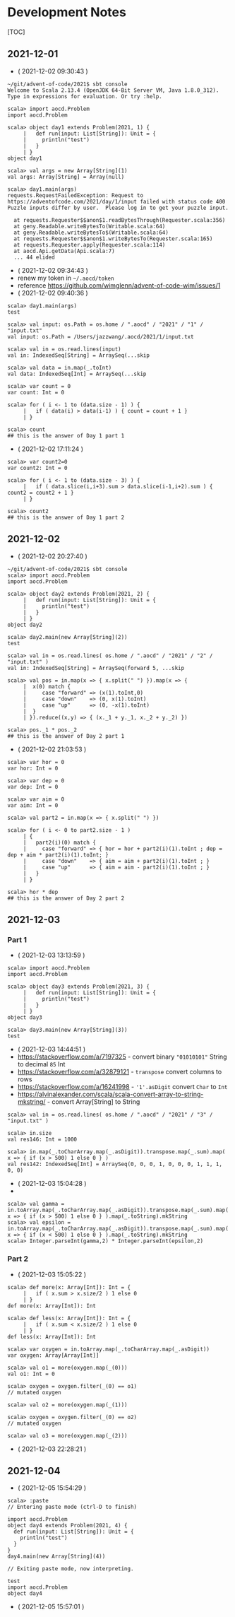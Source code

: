 # Development Notes

[TOC]

## 2021-12-01

- ( 2021-12-02 09:30:43 )
```
~/git/advent-of-code/2021$ sbt console
Welcome to Scala 2.13.4 (OpenJDK 64-Bit Server VM, Java 1.8.0_312).
Type in expressions for evaluation. Or try :help.

scala> import aocd.Problem
import aocd.Problem

scala> object day1 extends Problem(2021, 1) {
     |   def run(input: List[String]): Unit = {
     |     println("test")
     |   }
     | }
object day1

scala> val args = new Array[String](1)
val args: Array[String] = Array(null)

scala> day1.main(args)
requests.RequestFailedException: Request to https://adventofcode.com/2021/day/1/input failed with status code 400
Puzzle inputs differ by user.  Please log in to get your puzzle input.

  at requests.Requester$$anon$1.readBytesThrough(Requester.scala:356)
  at geny.Readable.writeBytesTo(Writable.scala:64)
  at geny.Readable.writeBytesTo$(Writable.scala:64)
  at requests.Requester$$anon$1.writeBytesTo(Requester.scala:165)
  at requests.Requester.apply(Requester.scala:114)
  at aocd.Api.getData(Api.scala:7)
  ... 44 elided
```
- ( 2021-12-02 09:34:43 )
- renew my token in `~/.aocd/token`
- reference https://github.com/wimglenn/advent-of-code-wim/issues/1
- ( 2021-12-02 09:40:36 )
```
scala> day1.main(args)
test

scala> val input: os.Path = os.home / ".aocd" / "2021" / "1" / "input.txt"
val input: os.Path = /Users/jazzwang/.aocd/2021/1/input.txt

scala> val in = os.read.lines(input)
val in: IndexedSeq[String] = ArraySeq(...skip

scala> val data = in.map(_.toInt)
val data: IndexedSeq[Int] = ArraySeq(...skip

scala> var count = 0
var count: Int = 0

scala> for ( i <- 1 to (data.size - 1) ) {
     |   if ( data(i) > data(i-1) ) { count = count + 1 }
     | }

scala> count
## this is the answer of Day 1 part 1
```
- ( 2021-12-02 17:11:24 )
```
scala> var count2=0
var count2: Int = 0

scala> for ( i <- 1 to (data.size - 3) ) {
     |   if ( data.slice(i,i+3).sum > data.slice(i-1,i+2).sum ) { count2 = count2 + 1 }
     | }

scala> count2
## this is the answer of Day 1 part 2
```

## 2021-12-02

- ( 2021-12-02 20:27:40 )
```
~/git/advent-of-code/2021$ sbt console
scala> import aocd.Problem
import aocd.Problem

scala> object day2 extends Problem(2021, 2) {
     |   def run(input: List[String]): Unit = {
     |     println("test")
     |   }
     | }
object day2

scala> day2.main(new Array[String](2))
test

scala> val in = os.read.lines( os.home / ".aocd" / "2021" / "2" / "input.txt" )
val in: IndexedSeq[String] = ArraySeq(forward 5, ...skip

scala> val pos = in.map(x => { x.split(" ") }).map(x => {
     |  x(0) match {
     |     case "forward" => (x(1).toInt,0)
     |     case "down"    => (0, x(1).toInt)
     |     case "up"      => (0, -x(1).toInt)
     |  }
     | }).reduce((x,y) => { (x._1 + y._1, x._2 + y._2) })

scala> pos._1 * pos._2
## this is the answer of Day 2 part 1
```
- ( 2021-12-02 21:03:53 )
```
scala> var hor = 0
var hor: Int = 0

scala> var dep = 0
var dep: Int = 0

scala> var aim = 0
var aim: Int = 0

scala> val part2 = in.map(x => { x.split(" ") })

scala> for ( i <- 0 to part2.size - 1 )
     | {
     |   part2(i)(0) match {
     |     case "forward" => { hor = hor + part2(i)(1).toInt ; dep = dep + aim * part2(i)(1).toInt; }
     |     case "down"    => { aim = aim + part2(i)(1).toInt ; }
     |     case "up"      => { aim = aim - part2(i)(1).toInt ; }
     |   }
     | }

scala> hor * dep
## this is the answer of Day 2 part 2
```

## 2021-12-03
### Part 1
- ( 2021-12-03 13:13:59 )
```
scala> import aocd.Problem
import aocd.Problem

scala> object day3 extends Problem(2021, 3) {
     |   def run(input: List[String]): Unit = {
     |     println("test")
     |   }
     | }
object day3

scala> day3.main(new Array[String](3))
test
```
- ( 2021-12-03 14:44:51 )
- https://stackoverflow.com/a/7197325 - convert binary `"01010101"` String to decimal `85` Int
- https://stackoverflow.com/a/32879121 - `transpose` convert columns to rows
- https://stackoverflow.com/a/16241998 - `'1'.asDigit` convert `Char` to `Int`
- https://alvinalexander.com/scala/scala-convert-array-to-string-mkstring/ - convert Array[String] to String
```
scala> val in = os.read.lines( os.home / ".aocd" / "2021" / "3" / "input.txt" )

scala> in.size
val res146: Int = 1000

scala> in.map(_.toCharArray.map(_.asDigit)).transpose.map(_.sum).map( x => { if (x > 500) 1 else 0 } )
val res142: IndexedSeq[Int] = ArraySeq(0, 0, 0, 1, 0, 0, 0, 1, 1, 1, 0, 0)
```
- ( 2021-12-03 15:04:28 )
-
```
scala> val gamma = in.toArray.map(_.toCharArray.map(_.asDigit)).transpose.map(_.sum).map( x => { if (x > 500) 1 else 0 } ).map(_.toString).mkString
scala> val epsilon = in.toArray.map(_.toCharArray.map(_.asDigit)).transpose.map(_.sum).map( x => { if (x < 500) 1 else 0 } ).map(_.toString).mkString
scala> Integer.parseInt(gamma,2) * Integer.parseInt(epsilon,2)
```
### Part 2

- ( 2021-12-03 15:05:22 )
```
scala> def more(x: Array[Int]): Int = {
     |   if ( x.sum > x.size/2 ) 1 else 0
     | }
def more(x: Array[Int]): Int

scala> def less(x: Array[Int]): Int = {
     |   if ( x.sum < x.size/2 ) 1 else 0
     | }
def less(x: Array[Int]): Int

scala> var oxygen = in.toArray.map(_.toCharArray.map(_.asDigit))
var oxygen: Array[Array[Int]]

scala> val o1 = more(oxygen.map(_(0)))
val o1: Int = 0

scala> oxygen = oxygen.filter(_(0) == o1)
// mutated oxygen

scala> val o2 = more(oxygen.map(_(1)))

scala> oxygen = oxygen.filter(_(0) == o2)
// mutated oxygen

scala> val o3 = more(oxygen.map(_(2)))
```
- ( 2021-12-03 22:28:21 )

## 2021-12-04

- ( 2021-12-05 15:54:29 )
```
scala> :paste
// Entering paste mode (ctrl-D to finish)

import aocd.Problem
object day4 extends Problem(2021, 4) {
  def run(input: List[String]): Unit = {
    println("test")
  }
}
day4.main(new Array[String](4))

// Exiting paste mode, now interpreting.

test
import aocd.Problem
object day4
```
- ( 2021-12-05 15:57:01 )
```
